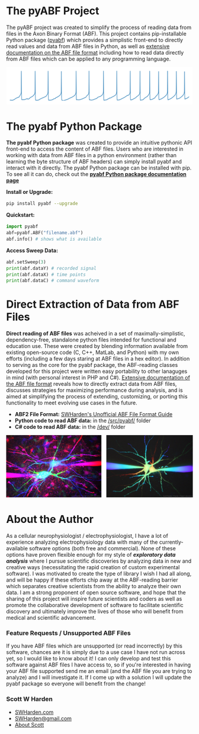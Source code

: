 # The pyABF Project
The pyABF project was created to simplify the process of reading data from files in the Axon Binary Format (ABF). This project contains pip-installable Python package ([pyabf](/doc/pyabf/)) which provides a simplistic front-end to directly read values and data from ABF files in Python, as well as [extensive documentation on the ABF file format](/doc/abf-file-format/) including how to read data directly from ABF files which can be applied to any programming language.

![](/doc/graphics/2017-11-06-aps.png)

# The pyabf Python Package
**The pyabf Python package** was created to provide an intuitive pythonic API front-end to access the content of ABF files. Users who are interested in working with data from ABF files in a python environment (rather than learning the byte structure of ABF headers) can simply install pyabf and interact with it directly. The pyabf Python package can be installed with pip. To see all it can do, check out the **[pyabf Python package documentation page](https://github.com/swharden/pyABF/tree/master/doc/pyabf)**

**Install or Upgrade:**
```bash
pip install pyabf --upgrade
```

**Quickstart:**
```python
import pyabf
abf=pyabf.ABF("filename.abf")
abf.info() # shows what is available
```

**Access Sweep Data:**
```python
abf.setSweep(3)
print(abf.dataY) # recorded signal
print(abf.dataX) # time points
print(abf.dataC) # command waveform
```

# Direct Extraction of Data from ABF Files
**Direct reading of ABF files** was acheived in a set of maximally-simplistic, dependency-free, standalone python files intended for functional and education use. These were created by blending information available from existing open-source code (C, C++, MatLab, and Python) with my own efforts (including a few days staring at ABF files in a hex editor). In addition to serving as the core for the pyabf package, the ABF-reading classes developed for this project were written easy portability to other lanaguges in mind (with personal interest in PHP and C#). [Extensive documentation of the ABF file format](/doc/abf-file-format) reveals how to directly extract data from ABF files, discusses strategies for maximizing performance during analysis, and is aimed at simplifying the process of extending, customizing, or porting this functionality to meet evolving use cases in the future.

* **ABF2 File Format:** [SWHarden's Unofficial ABF File Format Guide](/doc/abf-file-format)
* **Python code to read ABF data:** in the [/src/pyabf/](/src/pyabf/) folder
* **C# code to read ABF data:** in the [/dev/](/dev/) folder

![](/doc/graphics/spacer_paired_patch.jpg)

# About the Author
As a cellular neurophysiologist / electrophysiologist, I have a lot of experience analyzing electrophysiology data with many of the currently-available software options (both free and commercial). None of these options have proven flexible enough for my style of ***exploratory data analysis*** where I pursue scientific discoveries by analyzing data in new and creative ways (necessitating the rapid creation of custom experimental software). I was motivated to create the type of library I wish I had all along, and will be happy if these efforts chip away at the ABF-reading barrier which separates creative scientists from the ability to analyze their own data. I am a strong proponent of open source software, and hope that the sharing of this project will inspire future scientists and coders as well as promote the collaborative development of software to facilitate scientific discovery and ultimately improve the lives of those who will benefit from medical and scientific advancement.

### Feature Requests / Unsupported ABF Files
If you have ABF files which are unsupported (or read incorrectly) by this software, chances are it is simply due to a use case I have not run across yet, so I would like to know about it! I can only develop and test this software against ABF files I have access to, so if you're interested in having your ABF file supported send me an email (and the ABF file you are trying to analyze) and I will investigate it. If I come up with a solution I will update the pyabf package so everyone will benefit from the change!

### Scott W Harden
* [SWHarden.com](http://www.SWHarden.com)
* SWHarden@gmail.com
* [About Scott](https://www.swharden.com/wp/about-scott/)

